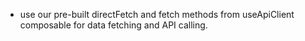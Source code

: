 - use our pre-built directFetch and fetch methods from useApiClient composable for data fetching and API calling.